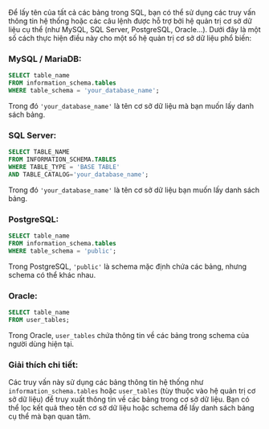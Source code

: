 Để lấy tên của tất cả các bảng trong SQL, bạn có thể sử dụng các truy vấn thông tin hệ thống hoặc các câu lệnh được hỗ trợ bởi hệ quản trị cơ sở dữ liệu cụ thể (như MySQL, SQL Server, PostgreSQL, Oracle...). Dưới đây là một số cách thực hiện điều này cho một số hệ quản trị cơ sở dữ liệu phổ biến:

### MySQL / MariaDB:

```sql
SELECT table_name
FROM information_schema.tables
WHERE table_schema = 'your_database_name';
```

Trong đó `'your_database_name'` là tên cơ sở dữ liệu mà bạn muốn lấy danh sách bảng.

### SQL Server:

```sql
SELECT TABLE_NAME
FROM INFORMATION_SCHEMA.TABLES
WHERE TABLE_TYPE = 'BASE TABLE'
AND TABLE_CATALOG='your_database_name';
```

Trong đó `'your_database_name'` là tên cơ sở dữ liệu bạn muốn lấy danh sách bảng.

### PostgreSQL:

```sql
SELECT table_name
FROM information_schema.tables
WHERE table_schema = 'public';
```

Trong PostgreSQL, `'public'` là schema mặc định chứa các bảng, nhưng schema có thể khác nhau.

### Oracle:

```sql
SELECT table_name
FROM user_tables;
```

Trong Oracle, `user_tables` chứa thông tin về các bảng trong schema của người dùng hiện tại.

### Giải thích chi tiết:

Các truy vấn này sử dụng các bảng thông tin hệ thống như `information_schema.tables` hoặc `user_tables` (tùy thuộc vào hệ quản trị cơ sở dữ liệu) để truy xuất thông tin về các bảng trong cơ sở dữ liệu. Bạn có thể lọc kết quả theo tên cơ sở dữ liệu hoặc schema để lấy danh sách bảng cụ thể mà bạn quan tâm.
